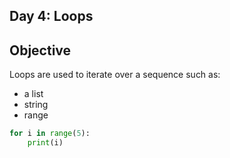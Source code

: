 ## Day 4: Loops

## Objective
Loops are used to iterate over a sequence such as:
- a list
- string
- range


```python
for i in range(5):
    print(i)

